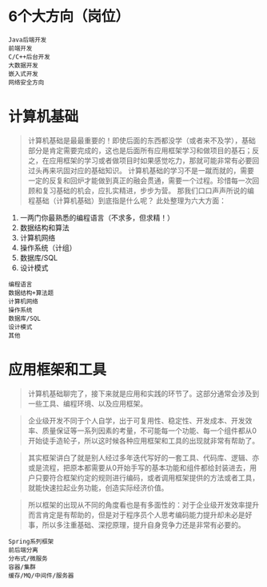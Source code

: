 # 6个大方向（岗位）

```
Java后端开发
前端开发
C/C++后台开发
大数据开发
嵌入式开发
网络安全方向
```



# 计算机基础

> 计算机基础是最最重要的！即使后面的东西都没学（或者来不及学），基础部分是肯定需要完成的，这也是后面所有应用框架学习和做项目的基石；反之，在应用框架的学习或者做项目时如果感觉吃力，那就可能非常有必要回过头再来巩固对应的基础知识。 计算机基础的学习不是一蹴而就的，需要一定的反复和回炉才能做到真正的融会贯通，需要一个过程。珍惜每一次回顾和复习基础的机会，应扎实精进，步步为营。 那我们口口声声所说的编程基础（计算机基础）到底指是什么呢？ 此处整理为六大方面：

1. 一两门你最熟悉的编程语言（不求多，但求精！）
2. 数据结构和算法
3. 计算机网络
4. 操作系统（计组）
5. 数据库/SQL
6. 设计模式

```
编程语言
数据结构+算法题
计算机网络
操作系统
数据库/SQL
设计模式
其他
```



# 应用框架和工具

> 计算机基础聊完了，接下来就是应用和实践的环节了。这部分通常会涉及到一些工具、编程环境、以及应用框架。

> 企业级开发不同于个人自学，出于可复用性、稳定性、开发成本、开发效率、质量保证等一系列因素的考量，不可能每一个功能、每一个组件都从0开始徒手造轮子，所以这时候各种应用框架和工具的出现就非常有帮助了。

> 其实框架讲白了就是别人经过多年迭代写好的一套工具、代码库、逻辑、亦或是流程，把原本都需要从0开始手写的基本功能和组件都给封装进去，用户只要符合框架约定的规则进行编码，或者调用框架提供的方法或者工具，就能快速拉起业务功能，创造实际经济价值。

> 所以框架的出现从不同的角度看也是有多面性的：对于企业级开发效率提升而言肯定是有帮助的，但是对于程序员个人思考编码能力提升却未必是好事，所以多注重基础、深挖原理，提升自身竞争力还是非常有必要的。

```
Spring系列框架
前后端分离
分布式/微服务
容器/集群
缓存/MQ/中间件/服务器
```


